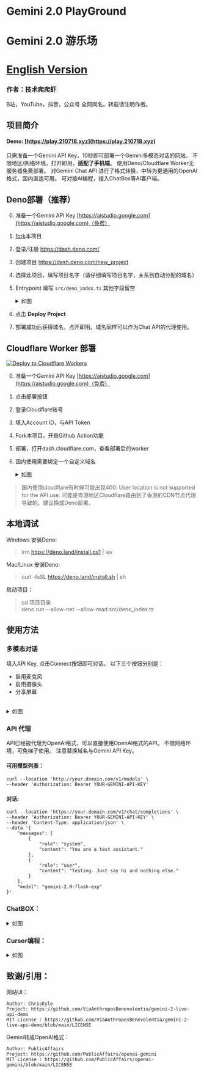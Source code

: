 # Gemini 2.0 PlayGround 
# Gemini 2.0 游乐场

# [English Version](README_EN.MD)

### 作者：技术爬爬虾
B站，YouTube，抖音，公众号 全网同名。转载请注明作者。

## 项目简介
#### Demo: [https://play.210718.xyz](https://play.210718.xyz)
只需准备一个Gemini API Key，10秒即可部署一个Gemini多模态对话的网站。
不限地区/网络环境，打开即用，<b>适配了手机端</b>。
使用Deno/Cloudflare Worker无服务器免费部署。
对Gemini Chat API 进行了格式转换，中转为更通用的OpenAI格式，国内直连可用。
可对接AI编程，接入ChatBox等AI客户端。

## Deno部署（推荐）

0. 准备一个Gemini API Key [https://aistudio.google.com](https://aistudio.google.com)（免费）
1. [fork](https://github.com/tech-shrimp/gemini-playground/fork)本项目
2. 登录/注册 https://dash.deno.com/
3. 创建项目 https://dash.deno.com/new_project
4. 选择此项目，填写项目名字（请仔细填写项目名字，关系到自动分配的域名）
5. Entrypoint 填写 `src/deno_index.ts` 其他字段留空 
   <details>
   <summary>如图</summary>
   
   ![image](/docs/images/1.png)
   </details>
6. 点击 <b>Deploy Project</b>
7. 部署成功后获得域名，点开即用。域名同样可以作为Chat API的代理使用。

## Cloudflare Worker 部署

[![Deploy to Cloudflare Workers](https://deploy.workers.cloudflare.com/button)](https://deploy.workers.cloudflare.com/?url=https://github.com/zbaoxin/gemini-playground)

0. 准备一个Gemini API Key [https://aistudio.google.com](https://aistudio.google.com)（免费）
1. 点击部署按钮
2. 登录Cloudflare账号
3. 填入Account ID，与API Token
4. Fork本项目，开启Github Action功能
5. 部署，打开dash.cloudflare.com，查看部署后的worker
6. 国内使用需要绑定一个自定义域名
   <details>
   <summary>如图</summary>
   
   ![image](/docs/images/3.png)
   </details>
> 国内使用cloudflare有时候可能出现400: User location is not supported for the API use. 可能是粤港地区Cloudflare路由到了香港的CDN节点代理导致的。建议换成Deno部署。

## 本地调试

Windows 安装Deno:
> irm https://deno.land/install.ps1 | iex

Mac/Linux 安装Deno:
> curl -fsSL https://deno.land/install.sh | sh

启动项目：

>cd 项目目录 <br>
>deno run --allow-net --allow-read src/deno_index.ts


## 使用方法
### 多模态对话
填入API Key, 点击Connect按钮即可对话。
以下三个按钮分别是：
- 启用麦克风
- 启用摄像头
- 分享屏幕
<br>

<details>
   <summary>如图</summary>

   ![image](/docs/images/2.png)
</details>


### API 代理
API已经被代理为OpenAI格式，可以直接使用OpenAI格式的API。
不限网络环境，可免梯子使用。
注意替换域名与Gemini API Key。

#### 可用模型列表：
```
curl --location 'http://your.domain.com/v1/models' \
--header 'Authorization: Bearer YOUR-GEMINI-API-KEY'
```

#### 对话:
```
curl --location 'https://your.domain.com/v1/chat/completions' \
--header 'Authorization: Bearer YOUR-GEMINI-API-KEY' \
--header 'Content-Type: application/json' \
--data '{
    "messages": [
        {
            "role": "system",
            "content": "You are a test assistant."
        },
        {
            "role": "user",
            "content": "Testing. Just say hi and nothing else."
        }
    ],
    "model": "gemini-2.0-flash-exp"
}'
```
### ChatBOX：
   <details>
   <summary>如图</summary>
   
   ![image](/docs/images/4.png)
   </details>

### Cursor编程：
   <details>
   <summary>如图</summary>
   
   ![image](/docs/images/5.png)
   </details>



## 致谢/引用：

网站UI： 
```
Author: ChrisKyle
Project: https://github.com/ViaAnthroposBenevolentia/gemini-2-live-api-demo
MIT License : https://github.com/ViaAnthroposBenevolentia/gemini-2-live-api-demo/blob/main/LICENSE
```

Gemini转成OpenAI格式： 
```
Author: PublicAffairs
Project: https://github.com/PublicAffairs/openai-gemini
MIT License : https://github.com/PublicAffairs/openai-gemini/blob/main/LICENSE
```
